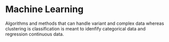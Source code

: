 # Machine Learning
Algorithms and methods that can handle variant and complex data
whereas clustering is classification is meant to idenfify categorical data
and regression continuous data.


